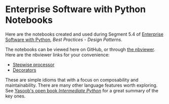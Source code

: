 # Enterprise Software with Python Notebooks

Here are the notebooks created and used during Segment 5.4 of
[Enterprise Software with Python][esp], *Best Practices - Design
Patterns*.

The notebooks can be viewed here on GitHub, or through
[the nbviewer][nbviewer]. Here are the nbviewer links for your
convenience:

* [Stepwise processor](http://nbviewer.jupyter.org/github/mahmoud/espymetrics/blob/master/notebooks/stepwise_demo.ipynb)
* [Decorators](http://nbviewer.jupyter.org/github/mahmoud/espymetrics/blob/master/notebooks/decorators_demo.ipynb)

These are simple idioms that with a focus on composability and
maintainability. There are many other language features worth
exploring. See [Yasoob's open book *Intermediate Python*][impy] for a
great summary of the key ones.

[esp]: http://shop.oreilly.com/product/0636920047346.do
[nbviewer]: http://nbviewer.jupyter.org
[impy]: http://book.pythontips.com/en/latest/

